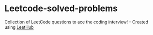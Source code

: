 # Leetcode-solved-problems
Collection of LeetCode questions to ace the coding interview! - Created using [LeetHub](https://github.com/QasimWani/LeetHub)
